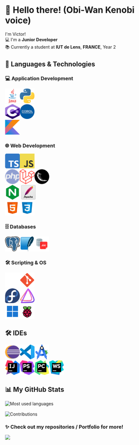 # 👋 Hello there! (Obi-Wan Kenobi voice)

I'm Victor!  
💻 I'm a **Junior Developer**  
📚 Currently a student at **IUT de Lens**, **FRANCE**, Year 2

## 🚀 Languages & Technologies

### 💻 Application Development
<img src="./icon/java.png" alt="Java" width="48" height="48"/><img src="./icon/python.png" alt="Python" width="48" height="48"/> <br>
<img src="./icon/csharp.png" alt="Csharp" width="48" height="48"/><img src="./icon/cobol.png" alt="Cobol" width="48" height="48"/> <br>
<img src="./icon/kotlin.png" alt="Kotlin" width="48" height="48"/>

### 🌐 Web Development
<img src="./icon/typescript.png" alt="TypeScript" width="48" height="48"/><img src="./icon/javascript.png" alt="JavaScript" width="48" height="48"/> <br>
<img src="./icon/php.png" alt="PHP" width="48" height="48"/><img src="./icon/laravel.png" alt="Laravel" width="48" height="48"/><img src="./icon/flask.png" alt="Flask" width="48" height="48"/> <br>
<img src="./icon/nginx.png" alt="NGINX" width="48" height="48"/> <img src="./icon/apache.png" alt="Apache" width="48" height="48"/> <br>
<img src="./icon/html.png" alt="HTML" width="48" height="48"/><img src="./icon/css.png" alt="CSS" width="48" height="48"/>

### 🗄️ Databases
<img src="./icon/psql.png" alt="PostgreSQL" width="48" height="48"/><img src="./icon/sqlite.png" alt="SQLite" width="48" height="48"/><img src="./icon/jdbcderby.png" alt="JDBC Derby" width="48" height="48"/>

### 🛠️ Scripting & OS
<img src="./icon/bash.png" alt="Bash" width="48" height="48"/><img src="./icon/git.png" alt="Git" width="48" height="48"/> <br>
<img src="./icon/fedora.png" alt="Fedora" width="48" height="48"/><img src="./icon/endeavouros.png" alt="EndeavourOS" width="48" height="48"/> <br>
<img src="./icon/windows.png" alt="Windows" width="48" height="48"/><img src="./icon/rpios.png" alt="Raspberry Pi OS" width="48" height="48"/>

## 🛠️ IDEs 
<img src="./icon/eclipse.png" alt="Eclipse" width="48" height="48"/><img src="./icon/vscode.png" alt="VS Code" width="48" height="48"/><img src="./icon/androidstudio.png" alt="Android Studio" width="48" height="48"/> <br>
<img src="./icon/intellijidea.png" alt="IntelliJ IDEA" width="48" height="48"/><img src="./icon/phpstorm.png" alt="PHPStorm" width="48" height="48"/><img src="./icon/pycharm.png" alt="PyCharm" width="48" height="48"/><img src="./icon/webstorm.png" alt="WebStorm" width="48" height="48"/> <br>

## 📊 My GitHub Stats

![Most used languages](https://github-readme-stats.vercel.app/api/top-langs/?username=VictorWbn&theme=dark&hide_border=false&include_all_commits=false&count_private=false&layout=compact)<br/>
<br/>
![Contributions](https://github-readme-streak-stats.herokuapp.com/?user=VictorWbn&theme=dark&hide_border=false)


### ✨ Check out my repositories / Portfolio for more!

[![](https://visitcount.itsvg.in/api?id=VictorWbn&icon=0&color=0)](https://visitcount.itsvg.in)
